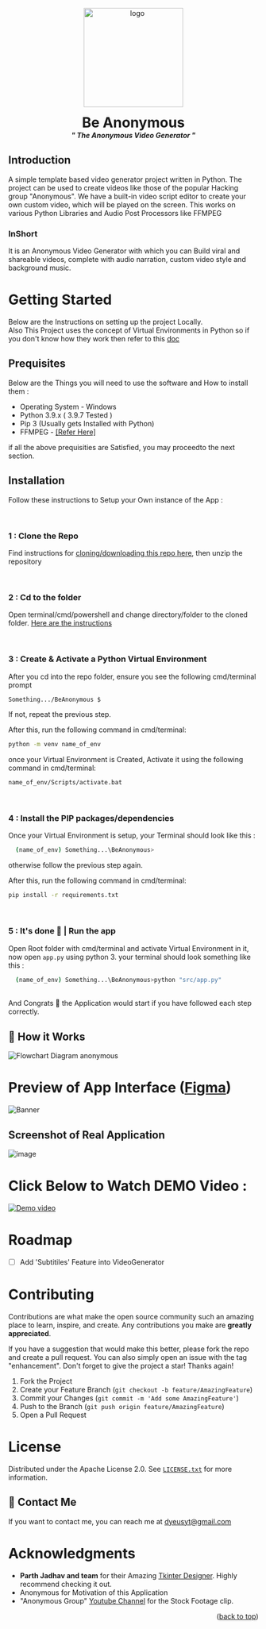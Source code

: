 <div id="top"></div>

<p align="center">
  <img width="200" src="https://user-images.githubusercontent.com/87000693/205107683-ba6896dc-6776-48c6-9ae8-d4b13c4751ab.png" alt="logo">
  <h1 align="center" style="margin: 0 auto 0 auto;">Be Anonymous</h1>
  <h5 align="center" style="margin: 0 auto 0 auto;"> " The Anonymous Video Generator "</h5>
  </p>


 ##  Introduction
A simple template based video generator project written in Python. The project can be used to create videos like those of the popular Hacking group "Anonymous". We have a built-in video script editor to create your own custom video, which will be played on the screen. This works on various Python Libraries and Audio Post Processors like FFMPEG

### InShort
It is an Anonymous Video Generator with which you can Build viral and shareable videos, complete with audio narration, custom video style and background music.


  
# Getting Started  
Below are the Instructions on setting up the project Locally.</br>
Also This Project uses the concept of Virtual Environments in Python so if you don't know how they work then refer to this [doc](
https://docs.python.org/3/tutorial/venv.html)


## Prequisites 
Below are the Things you will need to use the software and How to install them :
- Operating System - Windows
- Python 3.9.x ( 3.9.7 Tested )
- Pip 3 (Usually gets Installed with Python)
- FFMPEG - [[Refer Here]](https://github.com/MambaCodes/BeAnonymous/blob/main/src/ffmpeg/readme.md)

if all the above prequisities are Satisfied, you may proceedto the next section.

## Installation
Follow these instructions to Setup your Own instance of the App :

</br>


### 1 : Clone the Repo 
Find instructions for [cloning/downloading this repo here](https://docs.github.com/en/repositories/creating-and-managing-repositories/cloning-a-repository), then unzip the repository

</br>

### 2 : Cd to the folder

Open terminal/cmd/powershell and change directory/folder to the cloned folder. [Here are the instructions](https://www.howtogeek.com/659411/how-to-change-directories-in-command-prompt-on-windows-10/)

</br>


### 3 : Create & Activate a Python Virtual Environment
After you cd into the repo folder, ensure you see the following cmd/terminal prompt

```sh
Something.../BeAnonymous $
```

If not, repeat the previous step.

After this, run the following command in cmd/terminal:
```sh
python -m venv name_of_env
```

once your Virtual Environment is Created, Activate it using the following command in cmd/terminal:
```sh
name_of_env/Scripts/activate.bat
```

</br>

### 4 : Install the PIP packages/dependencies
Once your Virtual Environment is setup, your Terminal should look like this :
```sh
  (name_of_env) Something...\BeAnonymous>
```
otherwise follow the previous step again.

After this, run the following command in cmd/terminal:

```sh
pip install -r requirements.txt
```

</br>

### 5 : It's done 🎉 | Run the app
Open Root folder with cmd/terminal and activate Virtual Environment in it, now open `app.py` using python 3.
your terminal should look something like this :
```bash
  (name_of_env) Something...\BeAnonymous>python "src/app.py"
```
</br>
And Congrats 🎉 the Application would start if you have followed each step correctly.


</br>
  


## 📐 How it Works
![Flowchart Diagram anonymous](https://user-images.githubusercontent.com/87000693/205112261-6e994daf-42d4-4adf-a835-3de2aff2d848.png)



# Preview of App Interface ([Figma](https://www.figma.com/file/j5xS8mmcligDYr73Ba55Ru/BeAnonymous?node-id=0%3A1&t=CwW9WR9BCzLs5T4b-1))
![Banner](https://user-images.githubusercontent.com/87000693/205113602-3353c7c7-3b2f-4463-9464-683fe5120304.png)

## Screenshot of Real Application
![image](https://user-images.githubusercontent.com/87000693/205495685-008898e3-5a8c-4c1e-bea2-01565b956fc7.png)


# Click Below to Watch DEMO Video : 
[![Demo video](https://img.youtube.com/vi/FgMfoMXQfMM/maxresdefault.jpg)](https://www.youtube.com/watch?v=FgMfoMXQfMM)


# Roadmap

- [ ] Add 'Subtitiles' Feature into VideoGenerator 


# Contributing

Contributions are what make the open source community such an amazing place to learn, inspire, and create. Any contributions you make are **greatly appreciated**.

If you have a suggestion that would make this better, please fork the repo and create a pull request. You can also simply open an issue with the tag "enhancement".
Don't forget to give the project a star! Thanks again!

1. Fork the Project
2. Create your Feature Branch (`git checkout -b feature/AmazingFeature`)
3. Commit your Changes (`git commit -m 'Add some AmazingFeature'`)
4. Push to the Branch (`git push origin feature/AmazingFeature`)
5. Open a Pull Request

# License

Distributed under the Apache License 2.0. See [`LICENSE.txt`](/LICENSE.txt) for more information.


## 📝 Contact Me

If you want to contact me, you can
reach me at dyeusyt@gmail.com

# Acknowledgments

-   **Parth Jadhav and team** for their Amazing [Tkinter Designer](https://github.com/ParthJadhav/Tkinter-Designer). Highly recommend checking it out.
-   Anonymous for Motivation of this Application
-   "Anonymous Group" [Youtube Channel](https://www.youtube.com/@AnonymousGroup) for the Stock Footage clip.

<p align="right">(<a href="#top">back to top</a>)</p>




